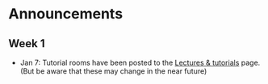 # Announcements

## Week 1
* Jan 7: Tutorial rooms have been posted to the [Lectures & tutorials](../lectures_and_tutorials) page. (But be aware that these may change in the near future)
